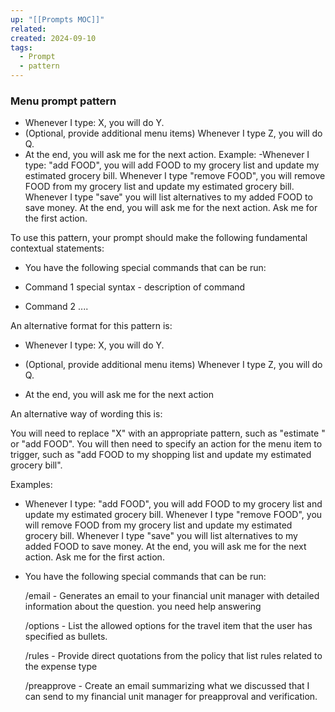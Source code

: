 ```yaml
---
up: "[[Prompts MOC]]"
related: 
created: 2024-09-10
tags:
  - Prompt
  - pattern
---
```

### Menu prompt pattern
 - Whenever I type: X, you will do Y.
- (Optional, provide additional menu items) Whenever I type Z, you will do Q. 
- At the end, you will ask me for the next action.
Example:
 -Whenever I type: "add FOOD", you will add FOOD to my grocery list and update my estimated grocery bill. Whenever I type "remove FOOD", you will remove FOOD from my grocery list and update my estimated grocery bill. Whenever I type "save" you will list alternatives to my added FOOD to save money. At the end, you will ask me for the next action. Ask me for the first action.


To use this pattern, your prompt should make the following fundamental contextual statements:

- You have the following special commands that can be run:
    
- Command 1 special syntax - description of command
    
- Command 2 ....
    

An alternative format for this pattern is:

- Whenever I type: X, you will do Y.
    
- (Optional, provide additional menu items) Whenever I type Z, you will do Q.
    
- At the end, you will ask me for the next action
    

An alternative way of wording this is:

You will need to replace "X" with an appropriate pattern, such as "estimate <TASK DURATION>" or "add FOOD". You will then need to specify an action for the menu item to trigger, such as "add FOOD to my shopping list and update my estimated grocery bill".

Examples:

- Whenever I type: "add FOOD", you will add FOOD to my grocery list and update my estimated grocery bill. Whenever I type "remove FOOD", you will remove FOOD from my grocery list and update my estimated grocery bill. Whenever I type "save" you will list alternatives to my added FOOD to save money. At the end, you will ask me for the next action. Ask me for the first action.
    
- You have the following special commands that can be run:
    
    /email - Generates an email to your financial unit manager with detailed information about the question. you need help answering
    
    /options <travel item> - List the allowed options for the travel item that the user has specified as bullets.
    
    /rules <expense type> - Provide direct quotations from the policy that list rules related to the expense type
    
    /preapprove - Create an email summarizing what we discussed that I can send to my financial unit manager for preapproval and verification.